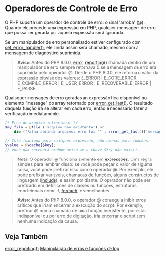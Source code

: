 # Operadores de Controle de Erro

O PHP suporta um operador de controle de erro: o sinal 'arroba' (@). Quando ele precede uma expressão em PHP, qualquer mensagem de erro que possa ser gerada por aquela expressão será ignorada.

Se um manipulador de erro personalizado estiver configurado com [set_error_handler()](https://www.php.net/manual/pt_BR/function.set-error-handler.php), ele ainda assim será chamado, mesmo com a mensagem de diagnóstico suprimida.

> **Aviso**: Antes do PHP 8.0.0, [error_reporting()](https://www.php.net/manual/pt_BR/function.error-reporting.php) chamada dentro de um manipulador de erro sempre retornava 0 se a mensagem de erro era suprimida pelo operador @. Desde o PHP 8.0.0, ele retorna o valor da expressão bitwise dos valores: E_ERROR | E_CORE_ERROR | E_COMPILE_ERROR | E_USER_ERROR | E_RECOVERABLE_ERROR | E_PARSE.

Quaisquer mensages de erro geradas an expressão fica disponível no elemento "message" do array retornado por [error_get_last()](https://www.php.net/manual/pt_BR/function.error-get-last.php). O resultado daquela função irá se alterar em cada erro, então é necessário fazer a verificação imediatamente.

```php
/* Erro de arquivo intencional */
$my_file = @file ('arquivo_nao_existente') or
    die ("Falha abrindo arquivo: erro foi '" . error_get_last()['message'] . "'");

// Isto funciona para qualquer expressão, não apenas para funções:
$value = @$cache[$key];
// você não receberá nenhum aviso se a chave $key não existir.
```

> **Nota**: O operador @ funciona somente em [expressões](https://www.php.net/manual/pt_BR/language.expressions.php). Uma regra simples para lembrar disso: se você pode pegar o valor de alguma coisa, você pode prefixar isso com o operador @. Por exemplo, ele pode prefixar variáveis, chamadas de funções, alguns constructos de linguagem ([include](https://www.php.net/manual/pt_BR/function.include.php)), e assim por diante. O operador não pode ser prefixado em definições de classes ou funções, estruturas condicionais como if, [foreach](https://www.php.net/manual/pt_BR/control-structures.foreach.php), e semelhantes.

> **Aviso**: Antes do PHP 8.0.0, o operador @ conseguia inibir erros críticos que iriam encerrar a execução do script. Por exemplo, prefixar @ numa chamada de uma função inexistente, por estar indisponível ou por erro de digitação, iria encerrar o script sem nenhuma indicação da causa.

## Veja Também

[error_reporting()](https://www.php.net/manual/pt_BR/function.error-reporting.php)
[Manipulação de erros e funções de log](https://www.php.net/manual/pt_BR/ref.errorfunc.php)